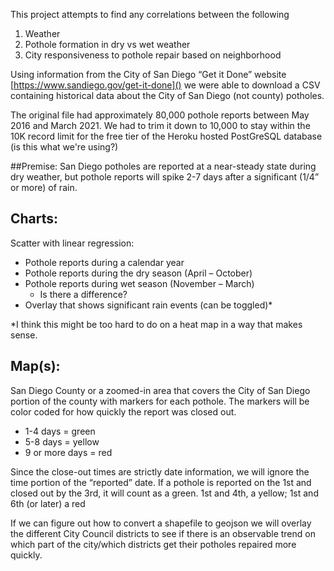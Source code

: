 This project attempts to find any correlations between the following

1. Weather
2. Pothole formation in dry vs wet weather
3. City responsiveness to pothole repair based on neighborhood

Using information from the City of San Diego “Get it Done” website [https://www.sandiego.gov/get-it-done]() we were able to download a CSV containing historical data about the City of San Diego (not county) potholes.

The original file had approximately 80,000 pothole reports between May 2016 and March 2021.  We had to trim it down to 10,000 to stay within the 10K record limit for the free tier of the Heroku hosted PostGreSQL database (is this what we're using?)

##Premise:
San Diego potholes are reported at a near-steady state during dry weather, but pothole reports will spike 2-7 days after a significant (1/4” or more) of rain.

## Charts:

Scatter with linear regression:

* Pothole reports during a calendar year
* Pothole reports during the dry season (April – October)
* Pothole reports during wet season (November – March)
	*	Is there a difference?  
* Overlay that shows significant rain events (can be toggled)*

*I think this might be too hard to do on a heat map in a way that makes sense.

## Map(s):

San Diego County or a zoomed-in area that covers the City of San Diego portion of the county with markers for each pothole.
The markers will be color coded for how quickly the report was closed out.

* 1-4 days = green
* 5-8 days = yellow
* 9 or more days = red

Since the close-out times are strictly date information, we will ignore the time portion of the “reported” date.  If a pothole is reported on the 1st and closed out by the 3rd, it will count as a green.  1st and 4th, a yellow; 1st and 6th (or later) a red 


If we can figure out how to convert a shapefile to geojson  we will overlay the different City Council districts to see if there is an observable trend on which part of the city/which districts get their potholes repaired more quickly.


